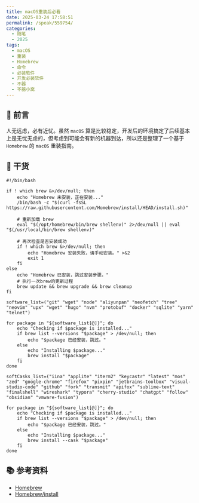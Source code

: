 ```yaml
---
title: macOS重装后必看
date: 2025-03-24 17:58:51
permalink: /speak/559754/
categories:
  - 随笔
  - 2025
tags:
  - macOS
  - 重装
  - Homebrew
  - 命令
  - 必装软件
  - 开发必装软件
  - 不器
  - 不器小窝
---
```


## 💬 前言

人无远虑，必有近忧。虽然 `macOS` 算是比较稳定，开发后的环境搞定了后续基本上是无忧无虑的，但考虑到可能会有新的机器到达，所以还是整理了一个基于 `Homebrew` 的 `macOS` 重装指南。

<!-- more -->

<InArticleAdsense
    data-ad-client="ca-pub-1725717718088510"
    data-ad-slot="4281148213">
</InArticleAdsense>

## 🌰 干货

``` shell
#!/bin/bash

if ! which brew &>/dev/null; then
    echo "Homebrew 未安装，正在安装..."
    /bin/bash -c "$(curl -fsSL https://raw.githubusercontent.com/Homebrew/install/HEAD/install.sh)"

    # 重新加载 brew
    eval "$(/opt/homebrew/bin/brew shellenv)" 2>/dev/null || eval "$(/usr/local/bin/brew shellenv)"

    # 再次检查是否安装成功
    if ! which brew &>/dev/null; then
        echo "Homebrew 安装失败，请手动安装。" >&2
        exit 1
    fi
else
    echo "Homebrew 已安装，跳过安装步骤。"
    # 执行一次brew的更新过程
    brew update && brew upgrade && brew cleanup
fi

software_list=("git" "wget" "node" "aliyunpan" "neofetch" "tree" "neovim" "upx" "wget" "hugo" "nvm" "protobuf" "docker" "sqlite" "yarn" "telnet")

for package in "${software_list[@]}"; do
    echo "Checking if $package is installed..."
    if brew list --versions "$package" > /dev/null; then
        echo "$package 已经安装，跳过。"
    else
        echo "Installing $package..."
        brew install "$package"
    fi
done

softCasks_list=("iina" "applite" "iterm2" "keycastr" "latest" "mos" "zed" "google-chrome" "firefox" "pixpin" "jetbrains-toolbox" "visual-studio-code" "github" "fork" "transmit" "apifox" "sublime-text" "finalshell" "wireshark" "typora" "cherry-studio" "chatgpt" "follow" "obsidian" "vmware-fusion")

for package in "${software_list[@]}"; do
    echo "Checking if $package is installed..."
    if brew list --versions "$package" > /dev/null; then
        echo "$package 已经安装，跳过。"
    else
        echo "Installing $package..."
        brew install --cask "$package"
    fi
done
```

## 📚 参考资料

- [Homebrew](https://brew.sh/zh-cn/)
- [Homebrew/install](https://github.com/Homebrew/install)
